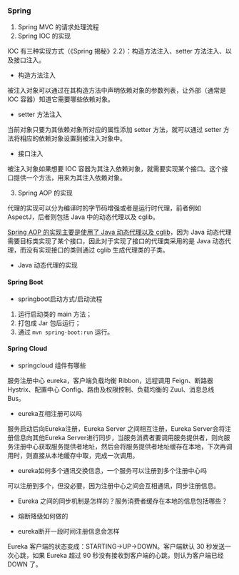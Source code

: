 ### Spring

1. Spring MVC 的请求处理流程
2. Spring IOC 的实现

IOC 有三种实现方式（《Spring 揭秘》2.2）：构造方法注入、setter 方法注入、以及接口注入。

- 构造方法注入

被注入对象可以通过在其构造方法中声明依赖对象的参数列表，让外部（通常是 IOC 容器）知道它需要哪些依赖对象。

- setter 方法注入

当前对象只要为其依赖对象所对应的属性添加 setter 方法，就可以通过 setter 方法将相应的依赖对象设置到被注入对象中。

- 接口注入

被注入对象如果想要 IOC 容器为其注入依赖对象，就需要实现某个接口。这个接口提供一个方法，用来为其注入依赖对象。

3. Spring AOP 的实现

代理的实现可以分为编译时的字节码增强或者是运行时代理，前者例如 AspectJ，后者则包括 Java 中的动态代理以及 cglib。

[Spring AOP 的实现主要是使用了 Java 动态代理以及 cglib](https://docs.spring.io/spring/docs/2.5.x/reference/aop.html)，因为 Java 动态代理需要目标类实现了某个接口，因此对于实现了接口的代理类采用的是 Java 动态代理，而没有实现接口的类则通过 cglib 生成代理类的子类。

- Java 动态代理的实现

#### Spring Boot

- springboot启动方式/启动流程

1. 运行启动类的 main 方法；
2. 打包成 Jar 包后运行；
3. 通过 `mvn spring-boot:run` 运行。


#### Spring Cloud

- springcloud 组件有哪些

服务注册中心 eureka，客户端负载均衡 Ribbon，远程调用 Feign、断路器 Hystrix、配置中心 Config、路由及权限控制、负载均衡的 Zuul、消息总线 Bus。

- eureka互相注册可以吗

服务启动后向Eureka注册，Eureka Server 之间相互注册，Eureka Server会将注册信息向其他Eureka Server进行同步，当服务消费者要调用服务提供者，则向服务注册中心获取服务提供者地址，然后会将服务提供者地址缓存在本地，下次再调用时，则直接从本地缓存中取，完成一次调用。

- eureka如何多个通讯交换信息，一个服务可以注册到多个注册中心吗

可以注册到多个，但没必要，因为注册中心之间会互相通讯，同步注册信息。

- Eureka 之间的同步机制是怎样的？服务消费者缓存在本地的信息包括哪些？

- 熔断降级如何做的

- eureka断开一段时间注册信息会怎样

Eureka 客户端的状态变成：STARTING->UP->DOWN。客户端默认 30 秒发送一次心跳，如果 Eureka 超过 90 秒没有接收到客户端的心跳，则认为客户端已经 DOWN 了。

